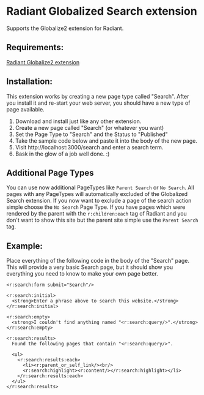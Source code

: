 # Radiant Globalized Search extension

Supports the Globalize2 extension for Radiant.

## Requirements:
  [Radiant Globalize2 extension](http://github.com/Aissac/radiant-globalize2-extension)

## Installation:

This extension works by creating a new page type called "Search".  After you 
install it and re-start your web server, you should have a new type of page 
available.

1. Download and install just like any other extension.
2. Create a new page called "Search" (or whatever you want)
3. Set the Page Type to "Search" and the Status to "Published"
4. Take the sample code below and paste it into the body of the new page.
5. Visit http://localhost:3000/search and enter a search term.
6. Bask in the glow of a job well done.  :)

## Additional Page Types

You can use now additional PageTypes like `Parent Search` or `No Search`. All pages with any PageTypes will automatically excluded of the Globalized Search extension. If you now want to exclude a page of the search action simple choose the `No Search` Page Type.
If you have pages which were rendered by the parent with the `r:children:each` tag of Radiant and you don't want to show this site but the parent site simple use the `Parent Search` tag.

## Example:
Place everything of the following code in the body of the "Search" page.  This 
will provide a very basic Search page, but it should show you everything you
need to know to make your own page better.

    <r:search:form submit="Search"/>

    <r:search:initial>
      <strong>Enter a phrase above to search this website.</strong>
    </r:search:initial>

    <r:search:empty>
      <strong>I couldn't find anything named "<r:search:query/>".</strong>
    </r:search:empty>

    <r:search:results>
      Found the following pages that contain "<r:search:query/>".

      <ul>
        <r:search:results:each>
          <li><r:parent_or_self_link/><br/>
          <r:search:highlight><r:content/></r:search:highlight></li>
        </r:search:results:each>
      </ul>
    </r:search:results>
    